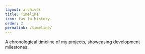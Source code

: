 ```yaml
---
layout: archives
title: Timeline
icon: fas fa-history
order: 2
permalink: /timeline/
---
```


A chronological timeline of my projects, showcasing development milestones.